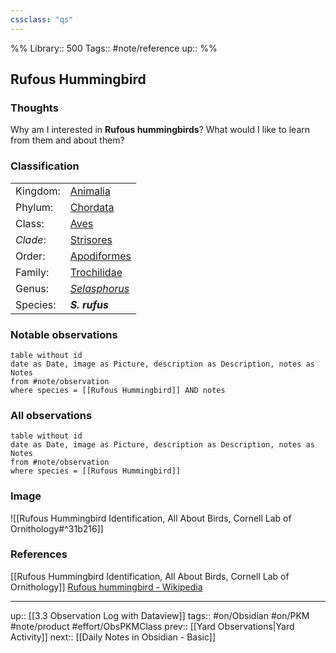 ```yaml
---
cssclass: "qs"
---
```

%%
Library:: 500
Tags:: #note/reference 
up:: 
%%
## Rufous Hummingbird

### Thoughts

Why am I interested in __Rufous hummingbirds__? What would I like to learn from them and about them?

### Classification

|   |   |
|---|---|
|Kingdom:|[Animalia](https://en.wikipedia.org/wiki/Animal "Animal")|
|Phylum:|[Chordata](https://en.wikipedia.org/wiki/Chordate "Chordate")|
|Class:|[Aves](https://en.wikipedia.org/wiki/Bird "Bird")|
|_Clade_:|[Strisores](https://en.wikipedia.org/wiki/Strisores "Strisores")|
|Order:|[Apodiformes](https://en.wikipedia.org/wiki/Apodiformes "Apodiformes")|
|Family:|[Trochilidae](https://en.wikipedia.org/wiki/Hummingbird "Hummingbird")|
|Genus:|[_Selasphorus_](https://en.wikipedia.org/wiki/Selasphorus "Selasphorus")|
|Species:|_**S. rufus**_|



### Notable observations

```dataview
table without id
date as Date, image as Picture, description as Description, notes as Notes
from #note/observation 
where species = [[Rufous Hummingbird]] AND notes
```


### All observations

```dataview
table without id
date as Date, image as Picture, description as Description, notes as Notes
from #note/observation 
where species = [[Rufous Hummingbird]]
```

### Image

![[Rufous Hummingbird Identification, All About Birds, Cornell Lab of Ornithology#^31b216]]


### References

[[Rufous Hummingbird Identification, All About Birds, Cornell Lab of Ornithology]]
[Rufous hummingbird - Wikipedia](https://en.wikipedia.org/wiki/Rufous_hummingbird)


---
up:: [[3.3 Observation Log with Dataview]]
tags:: #on/Obsidian #on/PKM  #note/product #effort/ObsPKMClass 
prev:: [[Yard Observations|Yard Activity]]
next:: [[Daily Notes in Obsidian - Basic]]

